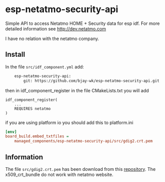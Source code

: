 # esp-netatmo-security-api

Simple API to access Netatmo HOME + Security data for esp idf. For more detailed information see http://dev.netatmo.com

I have no relation with the netatmo company.

## Install

In the file `src/idf_component.yml` add:
```sh
    esp-netatmo-security-api:
        git: https://github.com/bjay-wk/esp-netatmo-security-api.git
```

then in idf_component_register in the file CMakeLists.txt you will add

```
idf_component_register(
    ...
    REQUIRES netatmo
)
```

if you are using platform io you should add this to platform.ini
```ini
[env]
board_build.embed_txtfiles =
	managed_components/esp-netatmo-security-api/src/gdig2.crt.pem
```

## Information
The file `src/gdig2.crt.pem` has been download from this [repository](https://certs.godaddy.com/repository/).
The x509_crt_bundle do not work with netatmo website.

